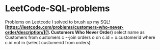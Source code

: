 # LeetCode-SQL-problems
Problems on Leetcode I solved to brush up my SQL!
<b></b>
<b>[https://leetcode.com/problems/customers-who-never-order/description/](1. Customers Who Never Order)</b>
select name as Customers
from customers c --join orders o on c.id = o.customerid
where c.id not in (select customerid from orders)
